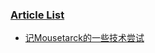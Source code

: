 ### [Article List](https://qcft.github.io)

+ [记Mousetarck的一些技术尝试](https://qcft.github.io/article/2019/08/15/some-way-to-deal-mouse-track.html)
